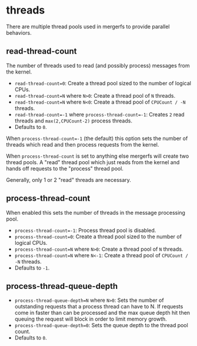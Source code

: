 # threads

There are multiple thread pools used in mergerfs to provide
parallel behaviors.


## read-thread-count

The number of threads used to read (and possibly process) messages
from the kernel.

* `read-thread-count=0`: Create a thread pool sized to the number of
  logical CPUs.
* `read-thread-count=N` where `N>0`: Create a thread pool of `N` threads.
* `read-thread-count=N` where `N<0`: Create a thread pool of `CPUCount /
  -N` threads.
* `read-thread-count=-1` where `process-thread-count=-1`: Creates `2`
  read threads and `max(2,CPUCount-2)` process threads.
* Defaults to `0`.

When `process-thread-count=-1` (the default) this option sets the
number of threads which read and then process requests from the
kernel.

When `process-thread-count` is set to anything else mergerfs will
create two thread pools. A "read" thread pool which just reads from
the kernel and hands off requests to the "process" thread pool.

Generally, only 1 or 2 "read" threads are necessary.


## process-thread-count

When enabled this sets the number of threads in the message processing pool.

* `process-thread-count=-1`: Process thread pool is disabled.
* `process-thread-count=0`: Create a thread pool sized to the number
  of logical CPUs.
* `process-thread-count=N` where `N>0`: Create a thread pool of `N` threads.
* `process-thread-count=N` where `N<-1`: Create a thread pool of `CPUCount /
  -N` threads.
* Defaults to `-1`.


## process-thread-queue-depth

* `process-thread-queue-depth=N` where `N>0`: Sets the number of outstanding
  requests that a process thread can have to N. If requests come in
  faster than can be processed and the max queue depth hit then
  queuing the request will block in order to limit memory growth.
* `process-thread-queue-depth=0`: Sets the queue depth to the thread
  pool count.
* Defaults to `0`.

